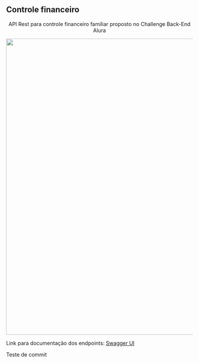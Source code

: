 ## Controle financeiro

<p align="center">
  API Rest para controle financeiro familiar proposto no Challenge Back-End Alura
</p>
  
<p align="center">
  <img width="800" src="https://user-images.githubusercontent.com/49246900/183304445-2928b667-f334-4947-98d2-794007a11428.png">
</p>

Link para documentação dos endpoints: 
<a href="http://localhost:8080/swagger-ui/index.html" target="_blank">Swagger UI </a>

Teste de commit
